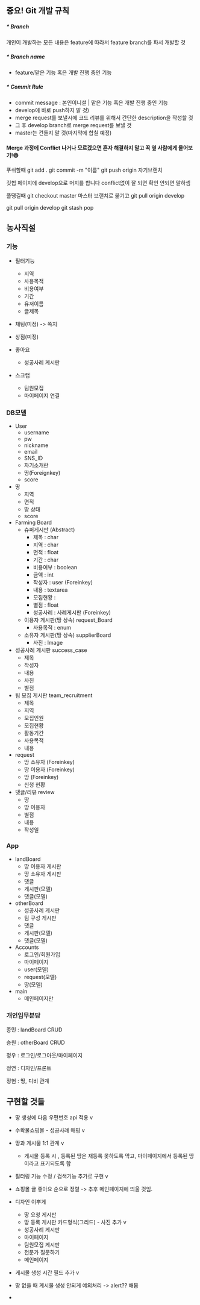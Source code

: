 ## 중요! Git 개발 규칙

##### * Branch

개인이 개발하는 모든 내용은 feature에 따라서 feature branch를 파서 개발할 것

##### * Branch name

- feature/맡은 기능 혹은 개발 진행 중인 기능

##### * Commit Rule

- commit message : 본인이니셜 | 맡은 기능 혹은 개발 진행 중인 기능
- develop에 바로 push하지 말 것)
- merge request를 보낼시에 코드 리뷰를 위해서 간단한 description을 작성할 것
- 그 후 develop branch로 merge request를 보낼 것
- master는 건들지 말 것(마지막에 합칠 예정)

#### Merge 과정에 Conflict 나거나 모르겠으면 혼자 해결하지 말고 꼭 옆 사람에게 물어보기!:smile:

푸쉬할때
git add .
git commit -m "이름"
git push origin 자기브랜치

깃헙 페이지에 develop으로 머지를 합니다
conflict없이 잘 되면 확인 안되면 말하셈

풀땡길때
git checkout master 마스터 브랜치로 옮기고
git pull origin develop

git pull origin develop
git stash pop



## 농사직설

### 기능

- 필터기능
  - 지역
  - 사용목적
  - 비용여부
  - 기간
  - 유저이름
  - 글제목
- 채팅(미정) -> 쪽지
- 상점(미정)

- 좋아요
  - 성공사례 게시판
- 스크랩
  - 팀원모집
  - 마이페이지 연결

### DB모델

- User
  - username
  - pw
  - nickname
  - email
  - SNS_ID
  - 자기소개란
  - 땅(Foreignkey)
  - score
- 땅
  - 지역
  - 면적
  - 땅 상태
  - score
- Farming Board
  - 슈퍼게시판 (Abstract)
    - 제목 : char
    - 지역 : char
    - 면적 : float
    - 기간 : char
    - 비용여부 : boolean
    - 금액 : int
    - 작성자 : user (Foreinkey)
    - 내용 : textarea
    - 모집현황 :
    - 별점 : float
    - 성공사례 : 사례게시판 (Foreinkey)
  - 이용자 게시판(땅 상속) request_Board
    - 사용목적 : enum
  - 소유자 게시판(땅 상속) supplierBoard
    - 사진 : Image
- 성공사례 게시판 success_case
  - 제목
  - 작성자
  - 내용
  - 사진
  - 별점
- 팀 모집 게시판  team_recruitment 
  - 제목
  - 지역
  - 모집인원
  - 모집현황
  - 활동기간
  - 사용목적
  - 내용
- request
  - 땅 소유자 (Foreinkey)
  - 땅 이용자 (Foreinkey)
  - 땅 (Foreinkey)
  - 신청 현황
- 댓글/리뷰 review
  - 땅
  - 땅 이용자
  - 별점
  - 내용
  - 작성일

### App

- landBoard
  - 땅 이용자 게시판
  - 땅 소유자 게시판
  - 댓글
  - 게시판(모델)
  - 댓글(모델)
- otherBoard
  - 성공사례 게시판
  - 팀 구성 게시판
  - 댓글
  - 게시판(모델)
  - 댓글(모델)
- Accounts
  - 로그인/회원가입
  - 마이페이지
  - user(모델)
  - request(모델)
  - 땅(모델)
- main
  - 메인페이지만

### 개인임무분담

종민 : landBoard CRUD

승원 : otherBoard CRUD

정우 : 로그인/로그아웃/마이페이지

정연 : 디자인/프론트

정현 : 땅, 디비 관계



## 구현할 것들

- 땅 생성에 다음 우편번호 api 적용 v
- 수확물쇼핑몰 - 성공사례 매핑 v
- 땅과 게시물 1:1 관계 v
  - 게시물 등록 시 , 등록된 땅은 재등록 못하도록 막고, 마이페이지에서 등록된 땅이라고 표기되도록 함
- 필터링 기능 수정 / 검색기능 추가로 구현 v
- 쇼핑몰 글 좋아요 순으로 정렬 -> 추후 메인페이지에 띄울 것임.
- 디자인 이뿌게
  - 땅 요청 게시판 
  - 땅 등록 게시판 카드형식(그리드) - 사진 추가 v
  - 성공사례 게시판
  - 마이페이지
  - 팀원모집 게시판
  - 전문가 질문하기
  - 메인페이지

- 게시물 생성 시간 필드 추가 v
- 땅 없을 때 게시물 생성 안되게 예외처리 -> alert?? 해봄
- 
